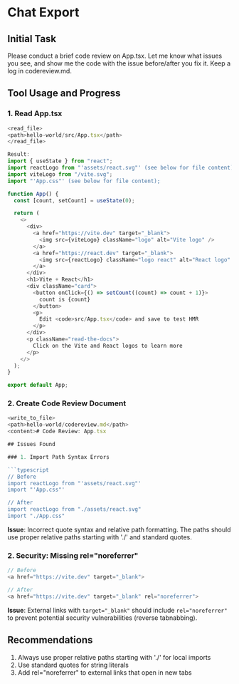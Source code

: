 # Chat Export

## Initial Task

Please conduct a brief code review on App.tsx. Let me know what issues you see, and show me the code with the issue before/after you fix it. Keep a log in codereview.md.

## Tool Usage and Progress

### 1. Read App.tsx

```typescript
<read_file>
<path>hello-world/src/App.tsx</path>
</read_file>

Result:
import { useState } from "react";
import reactLogo from "'assets/react.svg"' (see below for file content);
import viteLogo from "/vite.svg";
import "'App.css"' (see below for file content);

function App() {
  const [count, setCount] = useState(0);

  return (
    <>
      <div>
        <a href="https://vite.dev" target="_blank">
          <img src={viteLogo} className="logo" alt="Vite logo" />
        </a>
        <a href="https://react.dev" target="_blank">
          <img src={reactLogo} className="logo react" alt="React logo" />
        </a>
      </div>
      <h1>Vite + React</h1>
      <div className="card">
        <button onClick={() => setCount((count) => count + 1)}>
          count is {count}
        </button>
        <p>
          Edit <code>src/App.tsx</code> and save to test HMR
        </p>
      </div>
      <p className="read-the-docs">
        Click on the Vite and React logos to learn more
      </p>
    </>
  );
}

export default App;
```

### 2. Create Code Review Document

````typescript
<write_to_file>
<path>hello-world/codereview.md</path>
<content># Code Review: App.tsx

## Issues Found

### 1. Import Path Syntax Errors

```typescript
// Before
import reactLogo from "'assets/react.svg"'
import "'App.css"'

// After
import reactLogo from "./assets/react.svg"
import "./App.css"
````

**Issue**: Incorrect quote syntax and relative path formatting. The paths should use proper relative paths starting with './' and standard quotes.

### 2. Security: Missing rel="noreferrer"

```typescript
// Before
<a href="https://vite.dev" target="_blank">

// After
<a href="https://vite.dev" target="_blank" rel="noreferrer">
```

**Issue**: External links with `target="_blank"` should include `rel="noreferrer"` to prevent potential security vulnerabilities (reverse tabnabbing).

## Recommendations

1. Always use proper relative paths starting with './' for local imports
2. Use standard quotes for string literals
3. Add rel="noreferrer" to external links that open in new tabs
